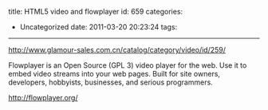 title: HTML5 video and flowplayer
id: 659
categories:
  - Uncategorized
date: 2011-03-20 20:23:24
tags:
---

http://www.glamour-sales.com.cn/catalog/category/video/id/259/

Flowplayer is an Open Source (GPL 3) video player for the web. Use it to embed video streams into your web pages. Built for site owners, developers, hobbyists, businesses, and serious programmers.

http://flowplayer.org/

&nbsp;